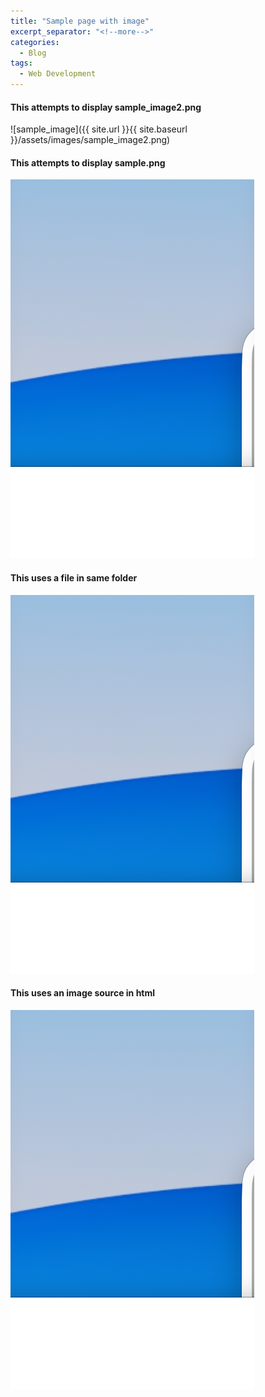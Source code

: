 ```yaml
---
title: "Sample page with image"
excerpt_separator: "<!--more-->"
categories:
  - Blog
tags:
  - Web Development
---
```


#### This attempts to display sample_image2.png
![sample_image]({{ site.url }}{{ site.baseurl }}/assets/images/sample_image2.png)

#### This attempts to display sample.png
![sample.png](../sample.png)


#### This uses a file in same folder
![sample.png](./sample.png)


#### This uses an image source in html 
<img src="./sample.png" />

